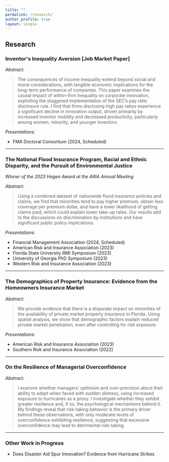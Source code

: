 ```yaml
---
title: ""
permalink: /research/
author_profile: true
layout: single
---
```


## Research

### Inventor's Inequality Aversion [Job Market Paper] 



*Abstract:* 

> The consequences of income inequality extend beyond social and moral considerations, with tangible economic implications for the long-term performance of companies. This paper examines the causal impact of within-firm inequality on corporate innovation, exploiting the staggered implementation of the SEC’s pay ratio disclosure rule. I find that firms disclosing high pay ratios experience a significant decline in innovation output, driven primarily by increased inventor mobility and decreased productivity, particularly among women, minority, and younger inventors.

*Presentations:* 

- FMA Doctoral Consortium (2024, Scheduled)

---

### The National Flood Insurance Program, Racial and Ethnic Disparity, and the Pursuit of Environmental Justice


*Winner of the 2023 Hagen Award at the ARIA Annual Meeting*

*Abstract:* 

> Using a combined dataset of nationwide flood insurance policies and claims, we find that minorities tend to pay higher premium, obtain less coverage per premium dollar, and have a lower likelihood of getting claims paid, which could explain lower take-up rates. Our results add to the discussions on discrimination by institutions and have significant public policy implications.

*Presentations:*

- Financial Management Association (2024, Scheduled)
- American Risk and Insurance Association (2023)
- Florida State University RMI Symposium (2023)
- University of Georgia PhD Symposium (2023)
- Western Risk and Insurance Association (2023)

---

### The Demographics of Property Insurance: Evidence from the Homeowners Insurance Market

*Abstract:*

> We provide evidence that there is a disparate impact on minorities of the availability of private market property insurance in Florida. Using spatial analysis, we show that demographic factors explain reduced private market penetration, even after controlling for risk exposure.

*Presentations:*

- American Risk and Insurance Association (2023)
- Southern Risk and Insurance Association (2022)

---
### On the Resilience of Managerial Overconfidence
*Abstract:*

> I examine whether managers’ optimism and over-precision about their ability to adapt when faced with sudden distress, using increased exposure to hurricanes as a proxy. I investigate whether they exhibit greater resilience and, if so, the psychological mechanisms behind it. My findings reveal that risk-taking behavior is the primary driver behind these observations, with only moderate levels of overconfidence exhibiting resilience, suggesting that excessive overconfidence may lead to detrimental risk-taking.

---

### Other Work in Progress
- Does Disaster Aid Spur Innovation? Evidence from Hurricane Strikes
  
